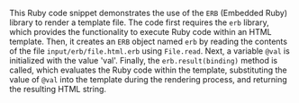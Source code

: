 This Ruby code snippet demonstrates the use of the `ERB` (Embedded Ruby) library to render a template file. The code first requires the `erb` library, which provides the functionality to execute Ruby code within an HTML template.  Then, it creates an `ERB` object named `erb` by reading the contents of the file `input/erb/file.html.erb` using `File.read`.  Next, a variable `@val` is initialized with the value 'val'.  Finally, the `erb.result(binding)` method is called, which evaluates the Ruby code within the template, substituting the value of `@val` into the template during the rendering process, and returning the resulting HTML string.